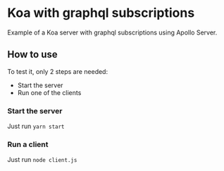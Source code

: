 # Koa with graphql subscriptions
Example of a Koa server with graphql subscriptions using Apollo Server.

## How to use

To test it, only 2 steps are needed:
- Start the server
- Run one of the clients

### Start the server

Just run `yarn start`

### Run a client

Just run `node client.js`
